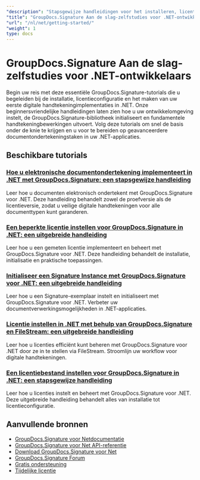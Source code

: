 ```yaml
---
"description": "Stapsgewijze handleidingen voor het installeren, licentiëren en instellen van GroupDocs.Signature en het maken van uw eerste Signature-project in .NET-toepassingen."
"title": "GroupDocs.Signature Aan de slag-zelfstudies voor .NET-ontwikkelaars"
"url": "/nl/net/getting-started/"
"weight": 1
type: docs
---
```

# GroupDocs.Signature Aan de slag-zelfstudies voor .NET-ontwikkelaars

Begin uw reis met deze essentiële GroupDocs.Signature-tutorials die u begeleiden bij de installatie, licentieconfiguratie en het maken van uw eerste digitale handtekeningimplementaties in .NET. Onze beginnersvriendelijke handleidingen laten zien hoe u uw ontwikkelomgeving instelt, de GroupDocs.Signature-bibliotheek initialiseert en fundamentele handtekeningbewerkingen uitvoert. Volg deze tutorials om snel de basis onder de knie te krijgen en u voor te bereiden op geavanceerdere documentondertekeningstaken in uw .NET-applicaties.

## Beschikbare tutorials

### [Hoe u elektronische documentondertekening implementeert in .NET met GroupDocs.Signature: een stapsgewijze handleiding](./groupdocs-signature-net-document-signing-tutorial/)
Leer hoe u documenten elektronisch ondertekent met GroupDocs.Signature voor .NET. Deze handleiding behandelt zowel de proefversie als de licentieversie, zodat u veilige digitale handtekeningen voor alle documenttypen kunt garanderen.

### [Een beperkte licentie instellen voor GroupDocs.Signature in .NET: een uitgebreide handleiding](./set-metered-license-groupdocs-signature-dotnet/)
Leer hoe u een gemeten licentie implementeert en beheert met GroupDocs.Signature voor .NET. Deze handleiding behandelt de installatie, initialisatie en praktische toepassingen.

### [Initialiseer een Signature Instance met GroupDocs.Signature voor .NET: een uitgebreide handleiding](./initialize-signature-instance-groupdocs-signature-net/)
Leer hoe u een Signature-exemplaar instelt en initialiseert met GroupDocs.Signature voor .NET. Verbeter uw documentverwerkingsmogelijkheden in .NET-applicaties.

### [Licentie instellen in .NET met behulp van GroupDocs.Signature en FileStream: een uitgebreide handleiding](./set-license-net-groupdocs-signature-stream/)
Leer hoe u licenties efficiënt kunt beheren met GroupDocs.Signature voor .NET door ze in te stellen via FileStream. Stroomlijn uw workflow voor digitale handtekeningen.

### [Een licentiebestand instellen voor GroupDocs.Signature in .NET: een stapsgewijze handleiding](./groupdocs-signature-license-net-guide/)
Leer hoe u licenties instelt en beheert met GroupDocs.Signature voor .NET. Deze uitgebreide handleiding behandelt alles van installatie tot licentieconfiguratie.

## Aanvullende bronnen

- [GroupDocs.Signature voor Netdocumentatie](https://docs.groupdocs.com/signature/net/)
- [GroupDocs.Signature voor Net API-referentie](https://reference.groupdocs.com/signature/net/)
- [Download GroupDocs.Signature voor Net](https://releases.groupdocs.com/signature/net/)
- [GroupDocs.Signature Forum](https://forum.groupdocs.com/c/signature)
- [Gratis ondersteuning](https://forum.groupdocs.com/)
- [Tijdelijke licentie](https://purchase.groupdocs.com/temporary-license/)
